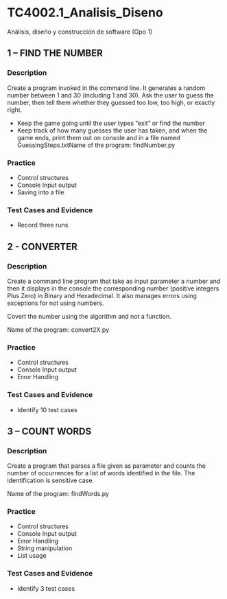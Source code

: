 # TC4002.1_Analisis_Diseno
Análisis, diseño y construcción de software (Gpo 1)

## 1 – FIND THE NUMBER
### Description
Create a program invoked in the command line. It generates a random number between 1 and 30 (including 1 and 30). Ask the user to guess the number, then tell them whether they guessed too low, too high, or exactly right. 

- Keep the game going until the user types “exit” or find the number
- Keep track of how many guesses the user has taken, and when the game ends, print them out on console and in a file named GuessingSteps.txtName of the program: findNumber.py

### Practice
- Control structures
- Console Input output
- Saving into a file

### Test Cases and Evidence
- Record three runs


## 2 - CONVERTER
### Description
Create a command line program that take as input parameter a number and then it displays in the console the corresponding number (positive integers Plus Zero) in Binary and Hexadecimal. It also manages errors using exceptions for not using numbers.

Covert the number using the algorithm and not a function.

Name of the program: convert2X.py

### Practice
- Control structures
- Console Input output
- Error Handling

### Test Cases and Evidence
- Identify 10 test cases

## 3 – COUNT WORDS
### Description
Create a program that parses a file given as parameter and counts the number of occurrences for a list of words identified in the file. The identification is sensitive case.

Name of the program: findWords.py

### Practice
- Control structures
- Console Input output
- Error Handling
- String manipulation
- List usage

### Test Cases and Evidence
- Identify 3 test cases